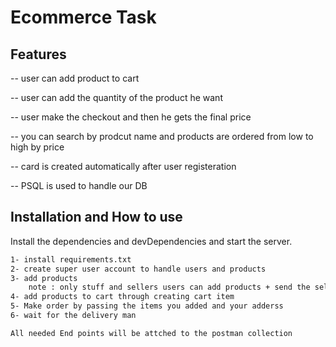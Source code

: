 # Ecommerce Task

## Features

-- user can add product to cart

-- user can add the quantity of the product he want

-- user make the checkout and then he gets the final price

-- you can search by prodcut name and products are ordered from low to high by price

-- card is created automatically after user registeration

-- PSQL is used to handle our DB


## Installation and How to use

Install the dependencies and devDependencies and start the server.

```sh
1- install requirements.txt
2- create super user account to handle users and products
3- add products
    note : only stuff and sellers users can add products + send the seller pk 
4- add products to cart through creating cart item
5- Make order by passing the items you added and your adderss
6- wait for the delivery man
```

```sh
All needed End points will be attched to the postman collection
```

